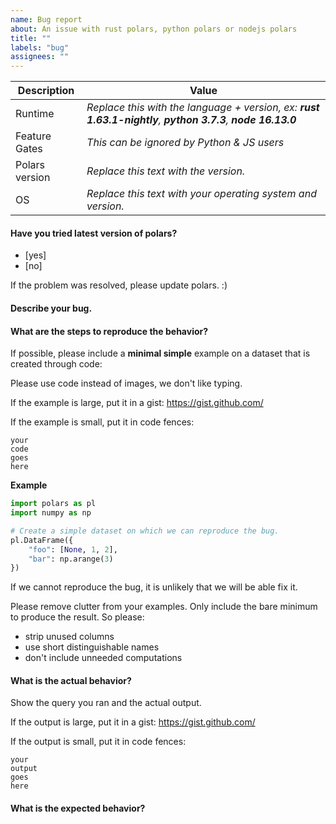 ```yaml
---
name: Bug report
about: An issue with rust polars, python polars or nodejs polars
title: ""
labels: "bug"
assignees: ""
---
```


<!-- Fill out this table with information about your OS, runtime, & versions-->

| Description    | Value                                                                                                       |
| -------------- | ----------------------------------------------------------------------------------------------------------- |
| Runtime        | _Replace this with the language + version, ex: **rust 1.63.1-nightly**, **python 3.7.3**, **node 16.13.0**_ |
| Feature Gates  | _This can be ignored by Python & JS users_                                                                  |
| Polars version | _Replace this text with the version._                                                                       |
| OS             | _Replace this text with your operating system and version._                                                 |

#### Have you tried latest version of polars?

- [yes]
- [no]

If the problem was resolved, please update polars. :)

#### Describe your bug.

<!-- Give a high level description of the bug. -->

#### What are the steps to reproduce the behavior?

If possible, please include a **minimal simple** example on a dataset that is created through code:

Please use code instead of images, we don't like typing.

If the example is large, put it in a gist: https://gist.github.com/

If the example is small, put it in code fences:

```
your
code
goes
here
```

**Example**

```python
import polars as pl
import numpy as np

# Create a simple dataset on which we can reproduce the bug.
pl.DataFrame({
    "foo": [None, 1, 2],
    "bar": np.arange(3)
})
```

If we cannot reproduce the bug, it is unlikely that we will be able fix it.

Please remove clutter from your examples. Only include the bare minimum to produce the result.
So please:

- strip unused columns
- use short distinguishable names
- don't include unneeded computations

#### What is the actual behavior?

Show the query you ran and the actual output.

If the output is large, put it in a gist: https://gist.github.com/

If the output is small, put it in code fences:

```
your
output
goes
here
```

#### What is the expected behavior?

<!-- What do you think polars should have done? -->
